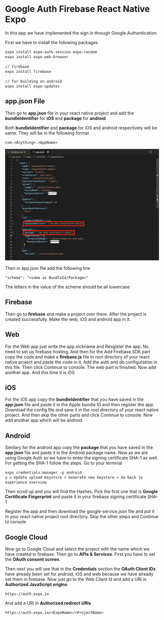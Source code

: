 # Google Auth Firebase React Native Expo

In this app we have implemented the sign in through Google Authentication.

First we have to install the following packages
```
expo install expo-auth-session expo-random
expo install expo-web-browser

// firebase
expo install firebase

// for building on android
expo install expo-updates
```

## app.json File
Then go to **app.json** file in your react native project and add the **bundleIdentifier** for **iOS** and **package** for **android**

Both **bundleIdentifier** and **package** for iOS and android respectively will be same. They will be in the following format
```
com.<Anything>.<AppName>
```
![](/readmeImages/1.png)

Then in app.json file add the following line
```
"scheme": "<same as BundleId/Package>"
```
The letters in the value of the scheme should be all lowercase

## Firebase
Then go to **firebase** and make a project over there. After the project is created successfully. Make the web, iOS and android app in it.

## Web
For the Web app just write the app nickname and Resgister the app. No need to set up firebase hosting. And then for the Add Firebase SDK part copy the code and make a **firebase.js** file in root directory of your react native project and paste the code in it. Add the auth and db configuration in this file. Then click Continue to console. The web part is finished. Now add aonther app. And this time it is iOS

## iOS
For the iOS app copy the **bundleIdentifier** that you have saved in the **app.json** file and paste it in the Apple bundle ID and then register the app. Download the config file and save it in the root directory of your react native project. And then skip the other parts and click Continue to console. Now add another app which will be android.

## Android
Similary for the android app copy the **package** that you have saved in the **app.json** file and paste it in the Android package name. 
Now as we are using Google Auth so we have to enter the signing certificate SHA-1 as well. For getting the SHA-1 follow the steps. Go to your terminal

```
expo credentials:manager -p android
y > Update upload Keystore > Generate new keystore > Go back to experience overview
```

Then scroll up and you will find the Hashes. Pick the first one that is **Google Certificate Fingerprint** and paste it in your firebase signing certificate SHA-1

Register the app and then download the google-service.json file and put it in your react native project root directory. Skip the other steps and Continue to console

## Google Cloud
Now go to Google Cloud and select the project with the name which we have created in firebase. Then go to **APIs & Services**. First you have to set the **OAuth consent screen**. 

Then next you will see that in the **Credentials** section the **OAuth Client IDs** have already been set for android, iOS and web because we have already set them in firebase. Now just go to the Web Client Id and add a URI in **Authorized JavaScript origins**
```
https://auth.expo.io
```

And add a URI in **Authorized redirect URIs**
```
https://auth.expo.io/<ExpoName>/<ProjectName>
```

